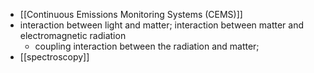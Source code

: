 - [[Continuous Emissions Monitoring Systems (CEMS)]]
- interaction between light and matter; interaction between matter and electromagnetic radiation
    - coupling interaction between the radiation and matter;
- [[spectroscopy]]

